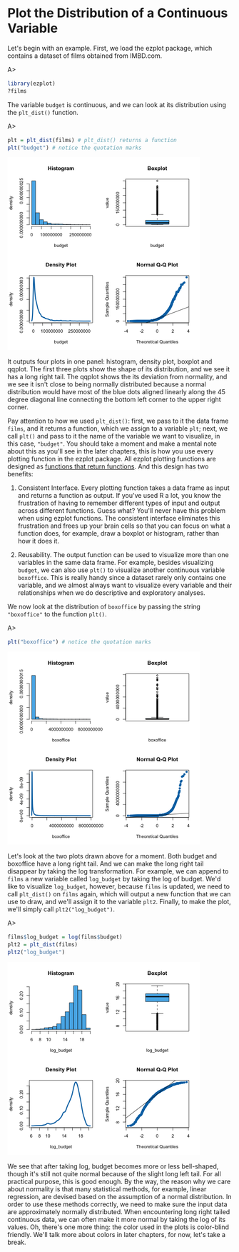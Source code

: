# Plot the Distribution of a Continuous Variable

Let's begin with an example. First, we load the ezplot package, which contains a dataset of films obtained from IMBD.com. 

A>
```r
library(ezplot)
?films
```

The variable `budget` is continuous, and we can look at its distribution using the `plt_dist()` function. 

A>
```r
plt = plt_dist(films) # plt_dist() returns a function
plt("budget") # notice the quotation marks 
```

![Distribution of Budget](images/dist_budget-1.png) 

It outputs four plots in one panel: histogram, density plot, boxplot and qqplot. The first three plots show the shape of its distribution, and we see it has a long right tail. The qqplot shows the its deviation from normality, and we see it isn't close to being normally distributed because a normal distribution would have most of the blue dots aligned linearly along the 45 degree diagonal line connecting the bottom left corner to the upper right corner. 

Pay attention to how we used `plt_dist()`: first, we pass to it the data frame `films`, and it returns a function, which we assign to a variable `plt`; next, we call `plt()` and pass to it the name of the variable we want to visualize, in this case, `"budget"`. You should take a moment and make a mental note about this as you'll see in the later chapters, this is how you use every plotting function in the ezplot package. All ezplot plotting functions are designed as [functions that return functions](http://masterr.org/r/functions-that-return-functions/). And this design has two benefits: 

1. Consistent Interface. Every plotting function takes a data frame as input and returns a function as output. If you've used R a lot, you know the frustration of having to remember different types of input and output across different functions. Guess what? You'll never have this problem when using ezplot functions. The consistent interface eliminates this frustration and frees up your brain cells so that you can focus on what a function does, for example, draw a boxplot or histogram, rather than how it does it. 

2. Reusability. The output function can be used to visualize more than one variables in the same data frame. For example, besides visualizing `budget`, we can also use `plt()` to visualize another continuous variable `boxoffice`. This is really handy since a dataset rarely only contains one variable, and we almost always want to visualize every variable and their relationships when we do descriptive and exploratory analyses. 

We now look at the distribution of `boxoffice` by passing the string `"boxoffice"` to the function `plt()`.

A>
```r
plt("boxoffice") # notice the quotation marks 
```

![Distribution of Boxoffice](images/dist_bo-1.png) 

Let's look at the two plots drawn above for a moment. Both budget and boxoffice have a long right tail. And we can make the long right tail disappear by taking the log transformation. For example, we can append to `films` a new variable called `log_budget` by taking the log of budget. We'd like to visualize `log_budget`, however, because `films` is updated, we need to call `plt_dist()` on `films` again, which will output a new function that we can use to draw, and we'll assign it to the variable `plt2`. Finally, to make the plot, we'll simply call `plt2("log_budget")`.

A>
```r
films$log_budget = log(films$budget)
plt2 = plt_dist(films)
plt2("log_budget")
```

![Distribution of log(Budget)](images/dist_log_budget-1.png) 

We see that after taking log, budget becomes more or less bell-shaped, though it's still not quite normal because of the slight long left tail. For all practical purpose, this is good enough. By the way, the reason why we care about normality is that many statistical methods, for example, linear regression, are devised based on the assumption of a normal distribution. In order to use these methods correctly, we need to make sure the input data are approximately normally distributed. When encountering long right tailed continuous data, we can often make it more normal by taking the log of its values. Oh, there's one more thing: the color used in the plots is color-blind friendly. We'll talk more about colors in later chapters, for now, let's take a break. 
